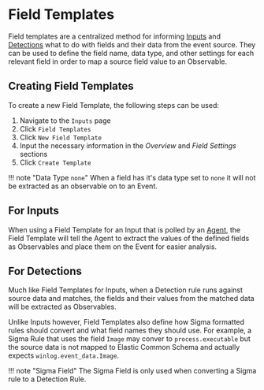 # Field Templates
Field templates are a centralized method for informing [Inputs](../inputs/index.md) and [Detections](../detections/index.md) what to do with fields and their data from the event source. They can be used to define the field name, data type, and other settings for each relevant field in order to map a source field value to an Observable.

## Creating Field Templates
To create a new Field Template, the following steps can be used:

1. Navigate to the `Inputs` page
2. Click `Field Templates`
3. Click `New Field Template`
4. Input the necessary information in the *Overview* and *Field Settings* sections
5. Click `Create Template`

!!! note "Data Type `none`"
    When a field has it's data type set to `none` it will not be extracted as an observable on to an Event.

## For Inputs
When using a Field Template for an Input that is polled by an [Agent](../agents/index.md), the Field Template will tell the Agent to extract the values of the defined fields as Observables and place them on the Event for easier analysis.

## For Detections
Much like Field Templates for Inputs, when a Detection rule runs against source data and matches, the fields and their values from the matched data will be extracted as Observables.

Unlike Inputs however, Field Templates also define how Sigma formatted rules should convert and what field names they should use.  For example, a Sigma Rule that uses the field `Image` may conver to `process.executable` but the source data is not mapped to Elastic Common Schema and actually expects `winlog.event_data.Image`. 

!!! note "Sigma Field"
    The Sigma Field is only used when converting a Sigma rule to a Detection Rule. 